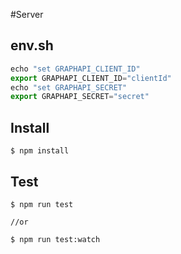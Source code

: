 #Server

## env.sh
```js
echo "set GRAPHAPI_CLIENT_ID"
export GRAPHAPI_CLIENT_ID="clientId"
echo "set GRAPHAPI_SECRET"
export GRAPHAPI_SECRET="secret"
```

## Install
```
$ npm install
```


## Test
```
$ npm run test

//or 

$ npm run test:watch
```